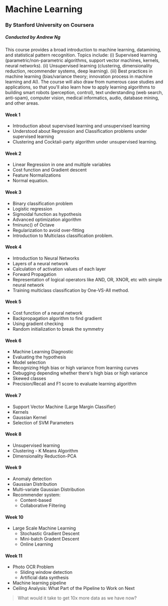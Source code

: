 # Machine Learning
### By Stanford University on Coursera
##### Conducted by Andrew Ng

This course provides a broad introduction to machine learning, datamining, and statistical pattern recognition. Topics include: (i) Supervised learning (parametric/non-parametric algorithms, support vector machines, kernels, neural networks). (ii) Unsupervised learning (clustering, dimensionality reduction, recommender systems, deep learning). (iii) Best practices in machine learning (bias/variance theory; innovation process in machine learning and AI). The course will also draw from numerous case studies and applications, so that you'll also learn how to apply learning algorithms to building smart robots (perception, control), text understanding (web search, anti-spam), computer vision, medical informatics, audio, database mining, and other areas.

#### Week 1
  -  Introduction about supervised learning and unsupervised learning
  -  Understood about Regression and Classification problems under supervised learning
  -  Clustering and Cocktail-party algorithm under unsupervised learning. 
#### Week 2
  - Linear Regression in one and multiple variables
  - Cost function and Gradient descent
  - Feature Normalizations
  - Normal equation.
#### Week 3
  -  Binary classification problem
  -  Logistic regression
  -  Sigmoidal function as hypothesis
  -  Advanced optimization algorithm
  -  fminunc() of Octave
  -  Regularization to avoid over-fitting
  -  Introduction to Multiclass classification problem. 
#### Week 4
  - Introduction to Neural Networks
  - Layers of a neural network
  - Calculation of activation values of each layer
  - Forward Propagation
  - Representation of logical operators like AND, OR, XNOR, etc with simple neural network
  - Training multiclass classification by One-VS-All method. 
#### Week 5
  - Cost function of a neural network
  - Backpropagation algorithm to find gradient
  - Using gradient checking
  - Random initialization to break the symmetry
#### Week 6
  - Machine Learning Diagnostic
  - Evaluating the hypothesis
  - Model selection
  - Recognizing High bias or high variance from learning curves
  - Debugging depending whether there's high bias or high variance
  - Skewed classes
  - Precision/Recall and F1 score to evaluate learning algorithm
#### Week 7
  - Support Vector Machine (Large Margin Classifier)
  - Kernels
  - Gaussian Kernel
  - Selection of SVM Parameters
#### Week 8
  - Unsupervised learning
  - Clustering - K Means Algorithm
  - Dimensionality Reduction-PCA
#### Week 9
  - Anomaly detection
  - Gaussian Distribution
  - Multi-variate Gaussian Distribution
  - Recommender system:
    - Content-based
    - Collaborative Filtering
#### Week 10
  - Large Scale Machine Learning
    - Stochastic Gradient Descent
    - Mini-batch Gradent Descent
    - Online Learning
#### Week 11
  - Photo OCR Problem
    - Sliding window detection
    - Artificial data synthesis
  - Machine learning pipeline
  - Ceiling Analysis: What Part of the Pipeline to Work on Next

> What would it take to get 10x more data as we have now?

